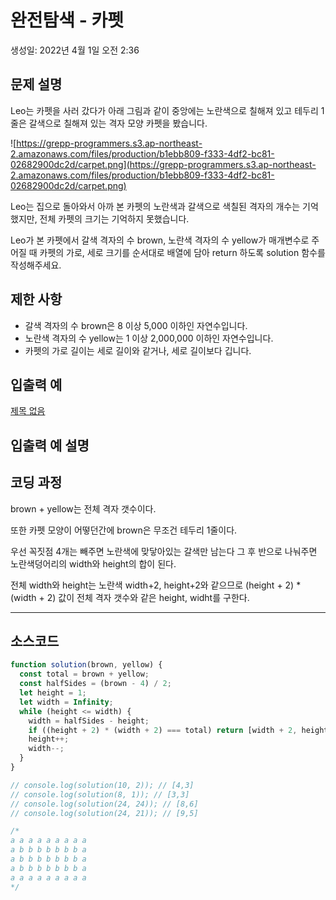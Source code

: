 # 완전탐색 - 카펫

생성일: 2022년 4월 1일 오전 2:36

## 문제 설명

Leo는 카펫을 사러 갔다가 아래 그림과 같이 중앙에는 노란색으로 칠해져 있고 테두리 1줄은 갈색으로 칠해져 있는 격자 모양 카펫을 봤습니다.

![https://grepp-programmers.s3.ap-northeast-2.amazonaws.com/files/production/b1ebb809-f333-4df2-bc81-02682900dc2d/carpet.png](https://grepp-programmers.s3.ap-northeast-2.amazonaws.com/files/production/b1ebb809-f333-4df2-bc81-02682900dc2d/carpet.png)

Leo는 집으로 돌아와서 아까 본 카펫의 노란색과 갈색으로 색칠된 격자의 개수는 기억했지만, 전체 카펫의 크기는 기억하지 못했습니다.

Leo가 본 카펫에서 갈색 격자의 수 brown, 노란색 격자의 수 yellow가 매개변수로 주어질 때 카펫의 가로, 세로 크기를 순서대로 배열에 담아 return 하도록 solution 함수를 작성해주세요.

## 제한 사항

- 갈색 격자의 수 brown은 8 이상 5,000 이하인 자연수입니다.
- 노란색 격자의 수 yellow는 1 이상 2,000,000 이하인 자연수입니다.
- 카펫의 가로 길이는 세로 길이와 같거나, 세로 길이보다 깁니다.

## 입출력 예

[제목 없음](https://www.notion.so/f657ee18c68c485993b1426ced6fc6f4)

## 입출력 예 설명

## 코딩 과정

brown + yellow는 전체 격자 갯수이다.

또한 카펫 모양이 어떻던간에 brown은 무조건 테두리 1줄이다.

우선 꼭짓점 4개는 빼주면 노란색에 맞닿아있는 갈색만 남는다
그 후 반으로 나눠주면 노란색덩어리의 width와 height의 합이 된다.

전체 width와 height는 노란색 width+2, height+2와 같으므로
(height + 2) * (width + 2) 값이 전체 격자 갯수와 같은 height, widht를 구한다.

---

## 소스코드

```jsx
function solution(brown, yellow) {
  const total = brown + yellow;
  const halfSides = (brown - 4) / 2;
  let height = 1;
  let width = Infinity;
  while (height <= width) {
    width = halfSides - height;
    if ((height + 2) * (width + 2) === total) return [width + 2, height + 2];
    height++;
    width--;
  }
}

// console.log(solution(10, 2)); // [4,3]
// console.log(solution(8, 1)); // [3,3]
// console.log(solution(24, 24)); // [8,6]
// console.log(solution(24, 21)); // [9,5]

/*
a a a a a a a a a 
a b b b b b b b a 
a b b b b b b b a
a b b b b b b b a
a a a a a a a a a
*/
```